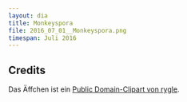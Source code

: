 ```yaml
---
layout: dia
title: Monkeyspora
file: 2016_07_01__Monkeyspora.png
timespan: Juli 2016
---
```


## Credits

Das Äffchen ist ein [Public Domain-Clipart von rygle](https://openclipart.org/detail/225427/monkey-remix).
